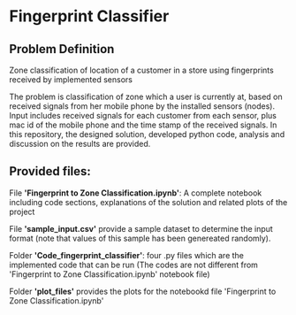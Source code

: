# Fingerprint Classifier

## Problem Definition
Zone classification of location of a customer in a store using fingerprints received by implemented sensors 

The problem is classification of zone which a user is currently at, based on received signals from her mobile phone by the installed sensors (nodes). Input includes received signals for each customer from each sensor, plus mac id of the mobile phone and the time stamp of the received signals.
In this repository, the designed solution, developed python code, analysis and discussion on the results are provided.

## Provided files:
File **'Fingerprint to Zone Classification.ipynb'**: A complete notebook including code sections, explanations of the solution and related plots of the project

File **'sample_input.csv'** provide a sample dataset to determine the input format (note that values of this sample has been genereated randomly). 

Folder **'Code_fingerprint_classifier'**: four .py files which are the implemented code that can be run  (The codes are not different from 'Fingerprint to Zone Classification.ipynb' notebook file)

Folder **'plot_files'** provides the plots for the notebookd file 'Fingerprint to Zone Classification.ipynb'


